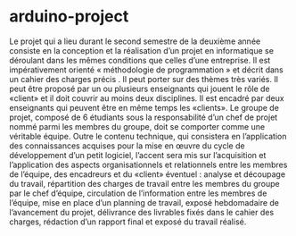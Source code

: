 # arduino-project
Le projet qui a lieu durant le second semestre de la deuxième année consiste en la conception et la réalisation d’un projet en informatique se déroulant dans les mêmes conditions que celles d’une entreprise. Il est impérativement orienté « méthodologie de programmation » et décrit dans un cahier des charges précis . Il peut porter sur des thèmes très variés. Il peut être proposé par un ou plusieurs enseignants qui jouent le rôle de «client» et il doit couvrir au moins deux disciplines. Il est encadré par deux enseignants qui peuvent être en même temps les «clients». Le groupe de projet, composé de 6 étudiants sous la responsabilité d’un chef de projet nommé parmi les membres du groupe, doit se comporter comme une véritable équipe. Outre le contenu technique, qui consistera en l’application des connaissances acquises pour la mise en œuvre du cycle de développement d’un petit logiciel, l’accent sera mis sur l’acquisition et l’application des aspects organisationnels et relationnels entre les membres de l’équipe, des encadreurs et du «client» éventuel : analyse et découpage du travail, répartition des charges de travail entre les membres du groupe par le chef d’équipe, circulation de l’information entre les membres de l’équipe, mise en place d’un planning de travail, exposé hebdomadaire de l’avancement du projet, délivrance des livrables fixés dans le cahier des charges, rédaction d’un rapport final et exposé du travail réalisé.
